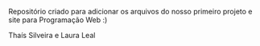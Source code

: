 Repositório criado para adicionar os arquivos do nosso primeiro projeto e site para Programação Web :)

Thaís Silveira e Laura Leal
